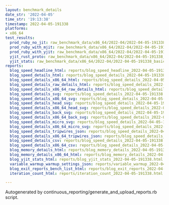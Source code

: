```yaml
---
layout: benchmark_details
date_str: '2022-04-05'
time_str: '19:13:38'
timestamp: 2022-04-05-191338
platforms:
- x86_64
test_results:
  prod_ruby_no_jit: raw_benchmark_data/x86_64/2022-04/2022-04-05-191338_basic_benchmark_prod_ruby_no_jit.json
  prod_ruby_with_mjit: raw_benchmark_data/x86_64/2022-04/2022-04-05-191338_basic_benchmark_prod_ruby_with_mjit.json
  prod_ruby_with_yjit: raw_benchmark_data/x86_64/2022-04/2022-04-05-191338_basic_benchmark_prod_ruby_with_yjit.json
  yjit_rust_proto: raw_benchmark_data/x86_64/2022-04/2022-04-05-191338_basic_benchmark_yjit_rust_proto.json
  yjit_stats: raw_benchmark_data/x86_64/2022-04/2022-04-05-191338_basic_benchmark_yjit_stats.json
reports:
  blog_speed_headline_html: reports/blog_speed_headline_2022-04-05-191338.html
  blog_speed_details_html: reports/blog_speed_details_2022-04-05-191338.html
  blog_speed_details_x86_64_html: reports/blog_speed_details_2022-04-05-191338.x86_64.html
  blog_speed_details_raw_details_html: reports/blog_speed_details_2022-04-05-191338.raw_details.html
  blog_speed_details_x86_64_raw_details_html: reports/blog_speed_details_2022-04-05-191338.x86_64.raw_details.html
  blog_speed_details_svg: reports/blog_speed_details_2022-04-05-191338.svg
  blog_speed_details_x86_64_svg: reports/blog_speed_details_2022-04-05-191338.x86_64.svg
  blog_speed_details_head_svg: reports/blog_speed_details_2022-04-05-191338.head.svg
  blog_speed_details_x86_64_head_svg: reports/blog_speed_details_2022-04-05-191338.x86_64.head.svg
  blog_speed_details_back_svg: reports/blog_speed_details_2022-04-05-191338.back.svg
  blog_speed_details_x86_64_back_svg: reports/blog_speed_details_2022-04-05-191338.x86_64.back.svg
  blog_speed_details_micro_svg: reports/blog_speed_details_2022-04-05-191338.micro.svg
  blog_speed_details_x86_64_micro_svg: reports/blog_speed_details_2022-04-05-191338.x86_64.micro.svg
  blog_speed_details_tripwires_json: reports/blog_speed_details_2022-04-05-191338.tripwires.json
  blog_speed_details_x86_64_tripwires_json: reports/blog_speed_details_2022-04-05-191338.x86_64.tripwires.json
  blog_speed_details_csv: reports/blog_speed_details_2022-04-05-191338.csv
  blog_speed_details_x86_64_csv: reports/blog_speed_details_2022-04-05-191338.x86_64.csv
  blog_memory_details_html: reports/blog_memory_details_2022-04-05-191338.html
  blog_memory_details_x86_64_html: reports/blog_memory_details_2022-04-05-191338.x86_64.html
  blog_yjit_stats_html: reports/blog_yjit_stats_2022-04-05-191338.html
  variable_warmup_warmup_settings_json: reports/variable_warmup_2022-04-05-191338.warmup_settings.json
  blog_exit_reports_bench_list_html: reports/blog_exit_reports_2022-04-05-191338.bench_list.html
  iteration_count_html: reports/iteration_count_2022-04-05-191338.html

---
```

Autogenerated by continuous_reporting/generate_and_upload_reports.rb script.
